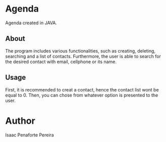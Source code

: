 # Agenda

Agenda created in JAVA.

## About

The program includes various functionalities, such as creating, deleting, searching and a list of contacts. Furthermore, the user is able to search for the desired contact with email, cellphone or its name.

## Usage

First, it is recommended to creat a contact, hence the contact list wont be equal to 0. Then, you can chose from whatever option is presented to the user.

# Author

Isaac Penaforte Pereira